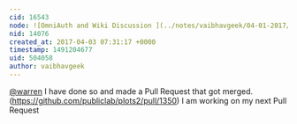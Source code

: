 ```yaml
---
cid: 16543
node: ![OmniAuth and Wiki Discussion ](../notes/vaibhavgeek/04-01-2017/omniauth-and-wiki-discussion)
nid: 14076
created_at: 2017-04-03 07:31:17 +0000
timestamp: 1491204677
uid: 504058
author: vaibhavgeek
---
```


[@warren](/profile/warren) 
I have done so and made a Pull Request that got merged.  (https://github.com/publiclab/plots2/pull/1350) 
I am working on my next Pull Request  

